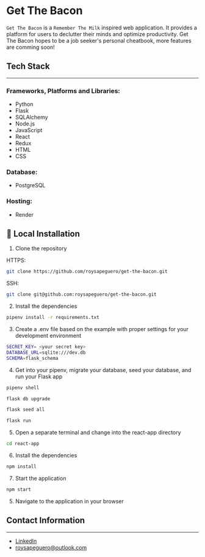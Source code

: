 # Get The Bacon

`Get The Bacon` is a `Remember The Milk` inspired web application. It provides a platform for users to declutter their minds and optimize productivity. Get The Bacon hopes to be a job seeker's personal cheatbook, more features are comming soon!

## Tech Stack
---
### Frameworks, Platforms and Libraries:
- Python
- Flask
- SQLAlchemy
- Node.js
- JavaScript
- React
- Redux
- HTML
- CSS

### Database:
- PostgreSQL

### Hosting:
- Render

## 🚀 Local Installation
1. Clone the repository

HTTPS:
```bash
git clone https://github.com/roysapeguero/get-the-bacon.git
```
SSH:
```bash
git clone git@github.com:roysapeguero/get-the-bacon.git
```

2. Install the dependencies
```bash
pipenv install -r requirements.txt
```

3. Create a .env file based on the example with proper settings for your development environment
```bash
SECRET_KEY= <your secret key>
DATABASE_URL=sqlite:///dev.db
SCHEMA=flask_schema
```

4. Get into your pipenv, migrate your database, seed your database, and run your Flask app

```bash
pipenv shell
```

```bash
flask db upgrade
```

```bash
flask seed all
```

```bash
flask run
```

5. Open a separate terminal and change into the react-app directory

```bash
cd react-app
```

6. Install the dependencies
```bash
npm install
```

7. Start the application
```bash
npm start
```

5. Navigate to the application in your browser

## Contact Information
---
- [LinkedIn](https://www.linkedin.com/in/roysapeguero/)
- <roysapeguero@outlook.com>

[1]:https://getthebacon.onrender.com/
